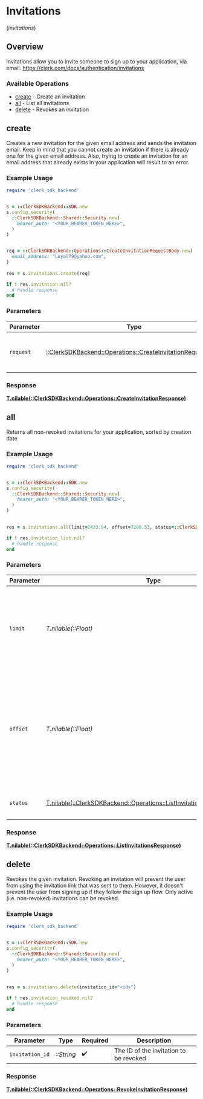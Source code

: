 # Invitations
(*invitations*)

## Overview

Invitations allow you to invite someone to sign up to your application, via email.
<https://clerk.com/docs/authentication/invitations>

### Available Operations

* [create](#create) - Create an invitation
* [all](#all) - List all invitations
* [delete](#delete) - Revokes an invitation

## create

Creates a new invitation for the given email address and sends the invitation email.
Keep in mind that you cannot create an invitation if there is already one for the given email address.
Also, trying to create an invitation for an email address that already exists in your application will result to an error.

### Example Usage

```ruby
require 'clerk_sdk_backend'


s = ::ClerkSDKBackend::SDK.new
s.config_security(
  ::ClerkSDKBackend::Shared::Security.new(
    bearer_auth: "<YOUR_BEARER_TOKEN_HERE>",
  )
)


req = ::ClerkSDKBackend::Operations::CreateInvitationRequestBody.new(
  email_address: "Loyal79@yahoo.com",
)
    
res = s.invitations.create(req)

if ! res.invitation.nil?
  # handle response
end

```

### Parameters

| Parameter                                                                                                            | Type                                                                                                                 | Required                                                                                                             | Description                                                                                                          |
| -------------------------------------------------------------------------------------------------------------------- | -------------------------------------------------------------------------------------------------------------------- | -------------------------------------------------------------------------------------------------------------------- | -------------------------------------------------------------------------------------------------------------------- |
| `request`                                                                                                            | [::ClerkSDKBackend::Operations::CreateInvitationRequestBody](../../models/operations/createinvitationrequestbody.md) | :heavy_check_mark:                                                                                                   | The request object to use for the request.                                                                           |

### Response

**[T.nilable(::ClerkSDKBackend::Operations::CreateInvitationResponse)](../../models/operations/createinvitationresponse.md)**



## all

Returns all non-revoked invitations for your application, sorted by creation date

### Example Usage

```ruby
require 'clerk_sdk_backend'


s = ::ClerkSDKBackend::SDK.new
s.config_security(
  ::ClerkSDKBackend::Shared::Security.new(
    bearer_auth: "<YOUR_BEARER_TOKEN_HERE>",
  )
)

    
res = s.invitations.all(limit=2433.94, offset=7280.53, status=::ClerkSDKBackend::Operations::ListInvitationsQueryParamStatus::ACCEPTED)

if ! res.invitation_list.nil?
  # handle response
end

```

### Parameters

| Parameter                                                                                                                                 | Type                                                                                                                                      | Required                                                                                                                                  | Description                                                                                                                               |
| ----------------------------------------------------------------------------------------------------------------------------------------- | ----------------------------------------------------------------------------------------------------------------------------------------- | ----------------------------------------------------------------------------------------------------------------------------------------- | ----------------------------------------------------------------------------------------------------------------------------------------- |
| `limit`                                                                                                                                   | *T.nilable(::Float)*                                                                                                                      | :heavy_minus_sign:                                                                                                                        | Applies a limit to the number of results returned.<br/>Can be used for paginating the results together with `offset`.                     |
| `offset`                                                                                                                                  | *T.nilable(::Float)*                                                                                                                      | :heavy_minus_sign:                                                                                                                        | Skip the first `offset` results when paginating.<br/>Needs to be an integer greater or equal to zero.<br/>To be used in conjunction with `limit`. |
| `status`                                                                                                                                  | [T.nilable(::ClerkSDKBackend::Operations::ListInvitationsQueryParamStatus)](../../models/operations/listinvitationsqueryparamstatus.md)   | :heavy_minus_sign:                                                                                                                        | Filter invitations based on their status                                                                                                  |

### Response

**[T.nilable(::ClerkSDKBackend::Operations::ListInvitationsResponse)](../../models/operations/listinvitationsresponse.md)**



## delete

Revokes the given invitation.
Revoking an invitation will prevent the user from using the invitation link that was sent to them.
However, it doesn't prevent the user from signing up if they follow the sign up flow.
Only active (i.e. non-revoked) invitations can be revoked.

### Example Usage

```ruby
require 'clerk_sdk_backend'


s = ::ClerkSDKBackend::SDK.new
s.config_security(
  ::ClerkSDKBackend::Shared::Security.new(
    bearer_auth: "<YOUR_BEARER_TOKEN_HERE>",
  )
)

    
res = s.invitations.delete(invitation_id="<id>")

if ! res.invitation_revoked.nil?
  # handle response
end

```

### Parameters

| Parameter                              | Type                                   | Required                               | Description                            |
| -------------------------------------- | -------------------------------------- | -------------------------------------- | -------------------------------------- |
| `invitation_id`                        | *::String*                             | :heavy_check_mark:                     | The ID of the invitation to be revoked |

### Response

**[T.nilable(::ClerkSDKBackend::Operations::RevokeInvitationResponse)](../../models/operations/revokeinvitationresponse.md)**

